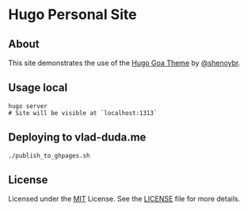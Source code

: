 # Hugo Personal Site

## About

This site demonstrates the use of the [Hugo Goa Theme](https://github.com/shenoybr/hugo-goa) by [@shenoybr](https://github.com/shenoybr).

## Usage local

```
hugo server
# Site will be visible at `localhost:1313`
```

## Deploying to vlad-duda.me

```
./publish_to_ghpages.sh
```

## License

Licensed under the [MIT](https://opensource.org/licenses/MIT) License. See the [LICENSE](https://raw.githubusercontent.com/shenoybr/hugo-goa-demo/master/LICENSE) file for more details.
